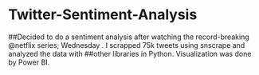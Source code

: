 # Twitter-Sentiment-Analysis

##Decided to do a sentiment analysis after watching the record-breaking @netflix series; Wednesday . I scrapped 75k tweets using snscrape and analyzed the data with ##other libraries in Python. Visualization was done by Power BI. 
